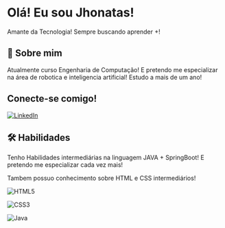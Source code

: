 
# Olá! Eu sou Jhonatas!

Amante da Tecnologia! Sempre buscando aprender +!


## 🚀 Sobre mim

Atualmente curso Engenharia de Computação! E pretendo me especializar na área de robotica e inteligencia artificial! Estudo a mais de um ano!


## Conecte-se comigo!

[![LinkedIn](https://img.shields.io/badge/LinkedIn-000?style=for-the-badge&logo=linkedin&logoColor=0E76A8)](https://www.linkedin.com/in/jhonataszrc/)
## 🛠 Habilidades
Tenho Habilidades intermediárias na linguagem JAVA + SpringBoot! E pretendo me especializar cada vez mais!

Tambem possuo conhecimento sobre HTML e CSS intermediários!

![HTML5](https://img.shields.io/badge/HTML5-000?style=for-the-badge&logo=html5) 

![CSS3](https://img.shields.io/badge/CSS3-000?style=for-the-badge&logo=css3&logoColor=264CE4)

![Java](https://img.shields.io/badge/Java-000?style=for-the-badge&logo=java)



